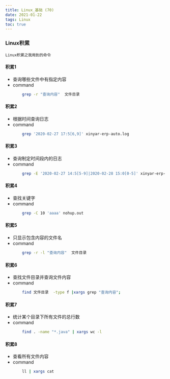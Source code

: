 ```yaml
---
title: Linux_基础 (70)
date: 2021-01-22
tags: Linux
toc: true
---
```


### Linux积累
    Linux积累之我用到的命令

<!-- more -->

#### 积累1
- 查询哪些文件中有指定内容
- command
    ```bash
        grep -r "查询内容"  文件目录
    ```

#### 积累2
- 根据时间查询日志
- command
    ```bash
        grep '2020-02-27 17:5[6,9]' xinyar-erp-auto.log
    ```

#### 积累3
- 查询制定时间段内的日志
- command
    ```bash
        grep -E '2020-02-27 14:5[5-9]|2020-02-28 15:0[0-5]' xinyar-erp-auto.log
    ```

#### 积累4
- 查找关键字
- command
    ```bash
        grep -C 10 'aaaa' nohup.out
    ```

#### 积累5
- 只显示包含内容的文件名
- command
    ```bash
        grep -r -l "查询内容"  文件目录
    ```

#### 积累6
- 查找文件目录并查询文件内容
- command
    ```bash
        find 文件目录  -type f |xargs grep "查询内容"; 
    ```

#### 积累7
- 统计某个目录下所有文件的总行数
- command
    ```bash
        find . -name "*.java" | xargs wc -l
    ```

#### 积累8
- 查看所有文件内容
- command
    ```bash
        ll | xargs cat
    ```


